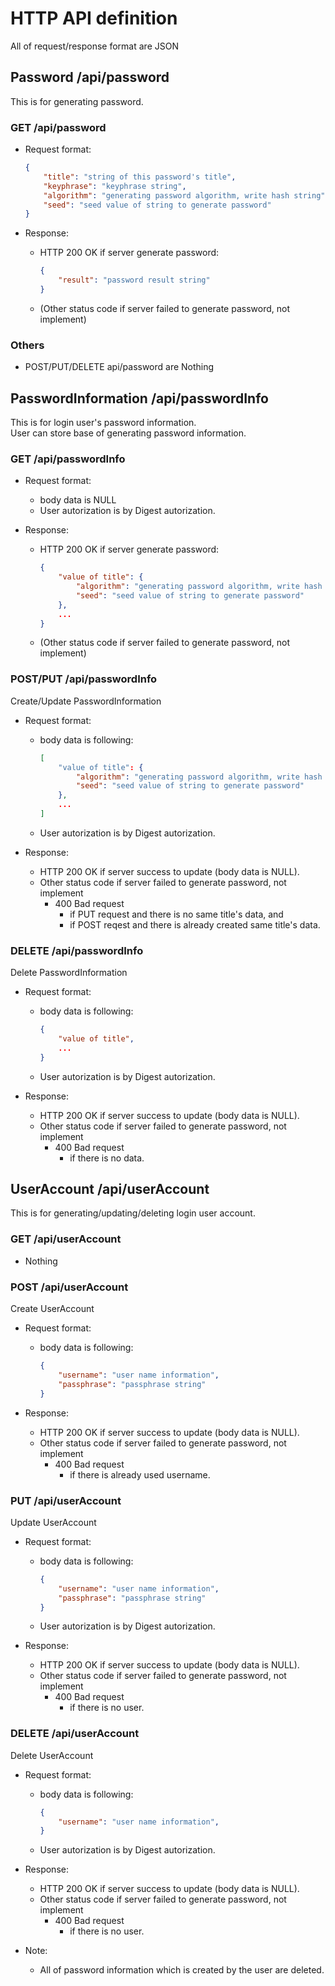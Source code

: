 # HTTP API definition

All of request/response format  are JSON

## Password /api/password

This is for generating password.

### GET /api/password

- Request format:
	```json
	{
		"title": "string of this password's title",
		"keyphrase": "keyphrase string",
		"algorithm": "generating password algorithm, write hash string",
		"seed": "seed value of string to generate password"
	}
	```

- Response:
	- HTTP 200 OK if server generate password:
		```json
		{
			"result": "password result string"
		}
		```
	- (Other status code if server failed to generate password, not implement)

### Others

- POST/PUT/DELETE api/password are Nothing

## PasswordInformation /api/passwordInfo

This is for login user's password information.  
User can store base of generating password information.

### GET /api/passwordInfo

- Request format:
	- body data is NULL
	- User autorization is by Digest autorization.

- Response:
	- HTTP 200 OK if server generate password:
		```json
		{
			"value of title": {
				"algorithm": "generating password algorithm, write hash string",
				"seed": "seed value of string to generate password"
			},
			...
		}
		```
	- (Other status code if server failed to generate password, not implement)

### POST/PUT /api/passwordInfo

Create/Update PasswordInformation

- Request format:
	- body data is following:
		```json
		[
			"value of title": {
				"algorithm": "generating password algorithm, write hash string",
				"seed": "seed value of string to generate password"
			},
			...
		]
		```
	- User autorization is by Digest autorization.

- Response:
	- HTTP 200 OK if server success to update (body data is NULL).
	- Other status code if server failed to generate password, not implement
		- 400 Bad request
			- if PUT request and there is no same title's data, and
			- if POST reqest and there is already created same title's data.

### DELETE /api/passwordInfo

Delete PasswordInformation

- Request format:
	- body data is following:
		```json
		{
			"value of title",
			...
		}
		```
	- User autorization is by Digest autorization.

- Response:
	- HTTP 200 OK if server success to update (body data is NULL).
	- Other status code if server failed to generate password, not implement
		- 400 Bad request
			- if there is no data.

## UserAccount /api/userAccount

This is for generating/updating/deleting login user account.

### GET /api/userAccount

- Nothing

### POST /api/userAccount

Create UserAccount

- Request format:
	- body data is following:
		```json
		{
			"username": "user name information",
			"passphrase": "passphrase string"
		}
		```

- Response:
	- HTTP 200 OK if server success to update (body data is NULL).
	- Other status code if server failed to generate password, not implement
		- 400 Bad request
			- if there is already used username.

### PUT /api/userAccount

Update UserAccount

- Request format:
	- body data is following:
		```json
		{
			"username": "user name information",
			"passphrase": "passphrase string"
		}
		```
	- User autorization is by Digest autorization.

- Response:
	- HTTP 200 OK if server success to update (body data is NULL).
	- Other status code if server failed to generate password, not implement
		- 400 Bad request
			- if there is no user.

### DELETE /api/userAccount

Delete UserAccount

- Request format:
	- body data is following:
		```json
		{
			"username": "user name information",
		}
		```
	- User autorization is by Digest autorization.

- Response:
	- HTTP 200 OK if server success to update (body data is NULL).
	- Other status code if server failed to generate password, not implement
		- 400 Bad request
			- if there is no user.

- Note:
	- All of password information which is created by the user are deleted.